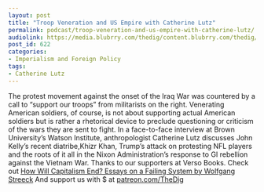 ```yaml
---
layout: post
title: "Troop Veneration and US Empire with Catherine Lutz"
permalink: podcast/troop-veneration-and-us-empire-with-catherine-lutz/
audiolink: https://media.blubrry.com/thedig/content.blubrry.com/thedig/The_Dig_-_EP_78_-_Lutz.mp3
post_id: 622
categories: 
- Imperialism and Foreign Policy
tags: 
- Catherine Lutz
---
```


The protest movement against the onset of the Iraq War was countered by a call to “support our troops” from militarists on the right. Venerating American soldiers, of course, is not about supporting actual American soldiers but is rather a rhetorical device to preclude questioning or criticism of the wars they are sent to fight. In a face-to-face interview at Brown University’s Watson Institute, anthropologist Catherine Lutz discusses John Kelly’s recent diatribe,Khizr Khan, Trump’s attack on protesting NFL players and the roots of it all in the Nixon Administration’s response to GI rebellion against the Vietnam War. Thanks to our supporters at Verso Books. Check out [How Will Capitalism End? Essays on a Failing System by Wolfgang Streeck](versobooks.com/books/2519-how-will-capitalism-end) And support us with $ at [patreon.com/TheDig](patreon.com/TheDig)